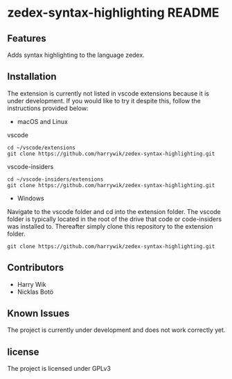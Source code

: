 # zedex-syntax-highlighting README

## Features

Adds syntax highlighting to the language zedex.

## Installation

The extension is currently not listed in vscode extensions because it is under development. If you would like to try it despite this, follow the instructions provided below:

- macOS and Linux

vscode
```
cd ~/vscode/extensions
git clone https://github.com/harrywik/zedex-syntax-highlighting.git
```

vscode-insiders
```
cd ~/vscode-insiders/extensions
git clone https://github.com/harrywik/zedex-syntax-highlighting.git
```


- Windows

Navigate to the vscode folder and cd into the extension folder. The vscode folder is typically located in the root of the drive that code or code-insiders was installed to. Thereafter simply clone this repository to the extension folder.
```
git clone https://github.com/harrywik/zedex-syntax-highlighting.git
```

## Contributors

- Harry Wik
- Nicklas Botö

## Known Issues

The project is currently under development and does not work correctly yet.

## license

The project is licensed under GPLv3 